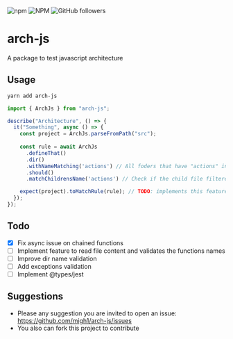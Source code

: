 ![npm](https://img.shields.io/npm/v/arch-js)
![NPM](https://img.shields.io/npm/l/arch-js)
![GitHub followers](https://img.shields.io/github/followers/migh1?label=%40migh1&style=social)

# arch-js

A package to test javascript architecture

## Usage

```bash
yarn add arch-js
```

```javascript
import { ArchJs } from "arch-js";

describe("Architecture", () => {
  it("Something", async () => {
    const project = ArchJs.parseFromPath("src");
    
    const rule = await ArchJs
      .defineThat()
      .dir()
      .withNameMatching('actions') // All foders that have "actions" in the name
      .should()
      .matchChildrensName('actions') // Check if the child file filtered before has "actions" on its name

    expect(project).toMatchRule(rule); // TODO: implements this feature
  });
});
```

## Todo

- [x] Fix async issue on chained functions
- [ ] Implement feature to read file content and validates the functions names
- [ ] Improve dir name validation
- [ ] Add exceptions validation
- [ ] Implement @types/jest

## Suggestions

- Please any suggestion you are invited to open an issue: https://github.com/migh1/arch-js/issues
- You also can fork this project to contribute 

